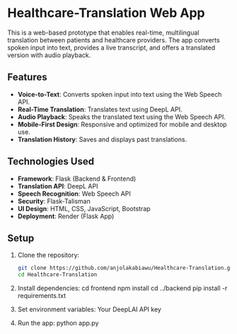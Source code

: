 # Healthcare-Translation Web App

This is a web-based prototype that enables real-time, multilingual translation between patients and healthcare providers. The app converts spoken input into text, provides a live transcript, and offers a translated version with audio playback.

## Features
- **Voice-to-Text**: Converts spoken input into text using the Web Speech API.
- **Real-Time Translation**: Translates text using DeepL API.
- **Audio Playback**: Speaks the translated text using the Web Speech API.
- **Mobile-First Design**: Responsive and optimized for mobile and desktop use.
- **Translation History**: Saves and displays past translations.

## Technologies Used
- **Framework**: Flask (Backend & Frontend)
- **Translation API**: DeepL API
- **Speech Recognition**: Web Speech API
- **Security**: Flask-Talisman
- **UI Design**: HTML, CSS, JavaScript, Bootstrap
- **Deployment**: Render (Flask App)

## Setup
1. Clone the repository:
   ```bash
   git clone https://github.com/anjolakabiawu/Healthcare-Translation.git
   cd Healthcare-Translation

2. Install dependencies:
    cd frontend
    npm install
    cd ../backend
    pip install -r requirements.txt

3. Set environment variables:
    Your DeepLAI API key

4. Run the app:
    python app.py